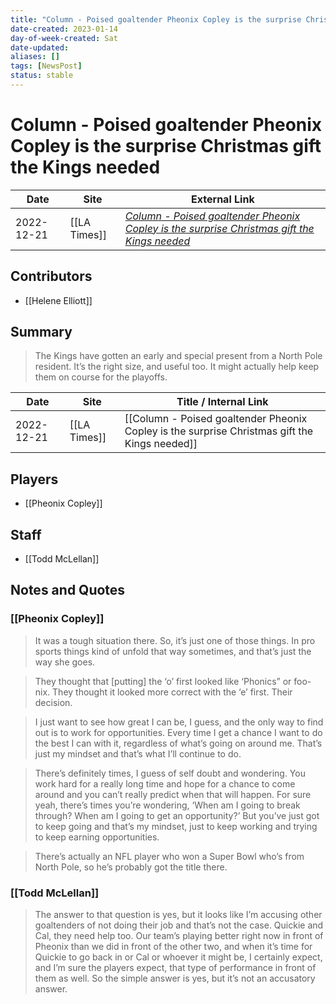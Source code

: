 ```yaml
---
title: "Column - Poised goaltender Pheonix Copley is the surprise Christmas gift the Kings needed"
date-created: 2023-01-14
day-of-week-created: Sat
date-updated: 
aliases: []
tags: [NewsPost]
status: stable
---
```


# Column - Poised goaltender Pheonix Copley is the surprise Christmas gift the Kings needed

| Date       | Site         | External Link                                                                                                                                                                      |
| ---------- | ------------ | ---------------------------------------------------------------------------------------------------------------------------------------------------------------------------------- |
| 2022-12-21 | [[LA Times]] | [*Column - Poised goaltender Pheonix Copley is the surprise Christmas gift the Kings needed*](https://www.latimes.com/sports/hockey/story/2022-12-21/kings-elliott-pheonix-copley) |

## Contributors
- [[Helene Elliott]]

## Summary
> The Kings have gotten an early and special present from a North Pole resident. It’s the right size, and useful too. It might actually help keep them on course for the playoffs.

| Date       | Site         | Title / Internal Link                                                                         |
| ---------- | ------------ | --------------------------------------------------------------------------------------------- |
| 2022-12-21 | [[LA Times]] | [[Column - Poised goaltender Pheonix Copley is the surprise Christmas gift the Kings needed]] |

## Players
- [[Pheonix Copley]]

## Staff
- [[Todd McLellan]]

## Notes and Quotes
### [[Pheonix Copley]]
> It was a tough situation there. So, it’s just one of those things. In pro sports things kind of unfold that way sometimes, and that’s just the way she goes.

> They thought that \[putting] the ‘o’ first looked like ‘Phonics” or foo-nix. They thought it looked more correct with the ‘e’ first. Their decision.

> I just want to see how great I can be, I guess, and the only way to find out is to work for opportunities. Every time I get a chance I want to do the best I can with it, regardless of what’s going on around me. That’s just my mindset and that’s what I’ll continue to do.

> There’s definitely times, I guess of self doubt and wondering. You work hard for a really long time and hope for a chance to come around and you can’t really predict when that will happen. For sure yeah, there’s times you’re wondering, ‘When am I going to break through? When am I going to get an opportunity?’ But you’ve just got to keep going and that’s my mindset, just to keep working and trying to keep earning opportunities.

> There’s actually an NFL player who won a Super Bowl who’s from North Pole, so he’s probably got the title there.

### [[Todd McLellan]]
>  The answer to that question is yes, but it looks like I’m accusing other goaltenders of not doing their job and that’s not the case. Quickie and Cal, they need help too.
>  Our team’s playing better right now in front of Pheonix than we did in front of the other two, and when it’s time for Quickie to go back in or Cal or whoever it might be, I certainly expect, and I’m sure the players expect, that type of performance in front of them as well. So the simple answer is yes, but it’s not an accusatory answer.


